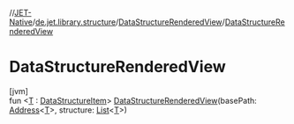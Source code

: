 //[JET-Native](../../../index.md)/[de.jet.library.structure](../index.md)/[DataStructureRenderedView](index.md)/[DataStructureRenderedView](-data-structure-rendered-view.md)

# DataStructureRenderedView

[jvm]\
fun &lt;[T](index.md) : [DataStructureItem](../-data-structure-item/index.md)&gt; [DataStructureRenderedView](-data-structure-rendered-view.md)(basePath: [Address](../../de.jet.library.tool.smart.positioning/-address/index.md)&lt;[T](index.md)&gt;, structure: [List](https://kotlinlang.org/api/latest/jvm/stdlib/kotlin.collections/-list/index.html)&lt;[T](index.md)&gt;)

